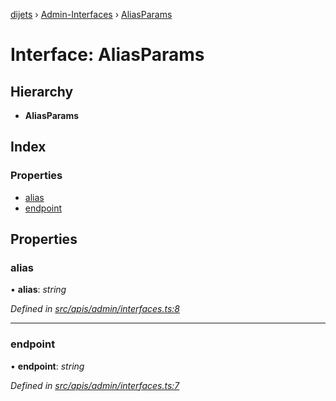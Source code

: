[dijets](../README.md) › [Admin-Interfaces](../modules/admin_interfaces.md) › [AliasParams](admin_interfaces.aliasparams.md)

# Interface: AliasParams

## Hierarchy

* **AliasParams**

## Index

### Properties

* [alias](admin_interfaces.aliasparams.md#alias)
* [endpoint](admin_interfaces.aliasparams.md#endpoint)

## Properties

###  alias

• **alias**: *string*

*Defined in [src/apis/admin/interfaces.ts:8](https://github.com/Dijets-Inc/dijetsjs/blob/master/src/apis/admin/interfaces.ts#L8)*

___

###  endpoint

• **endpoint**: *string*

*Defined in [src/apis/admin/interfaces.ts:7](https://github.com/Dijets-Inc/dijetsjs/blob/master/src/apis/admin/interfaces.ts#L7)*
